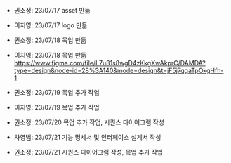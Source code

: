 -   권소정: 23/07/17 asset 만듦
-   이지영: 23/07/17 logo 만듦

-   권소정: 23/07/18 목업 만듦
-   이지영: 23/07/18 목업 만듦
    https://www.figma.com/file/L7u81s8wgD4zKkgXwAkprC/DAMDA?type=design&node-id=28%3A140&mode=design&t=jF5j7qqaTpOkgHfh-1

-   권소정: 23/07/19 목업 추가 작업
-   이지영: 23/07/19 목업 추가 작업

-   권소정: 23/07/20 목업 추가 작업, 시퀀스 다이어그램 작성
-   차영범: 23/07/21 기능 명세서 및 인터페이스 설계서 작성

- 권소정: 23/07/21 시퀀스 다이어그램 작성, 목업 추가 작업
